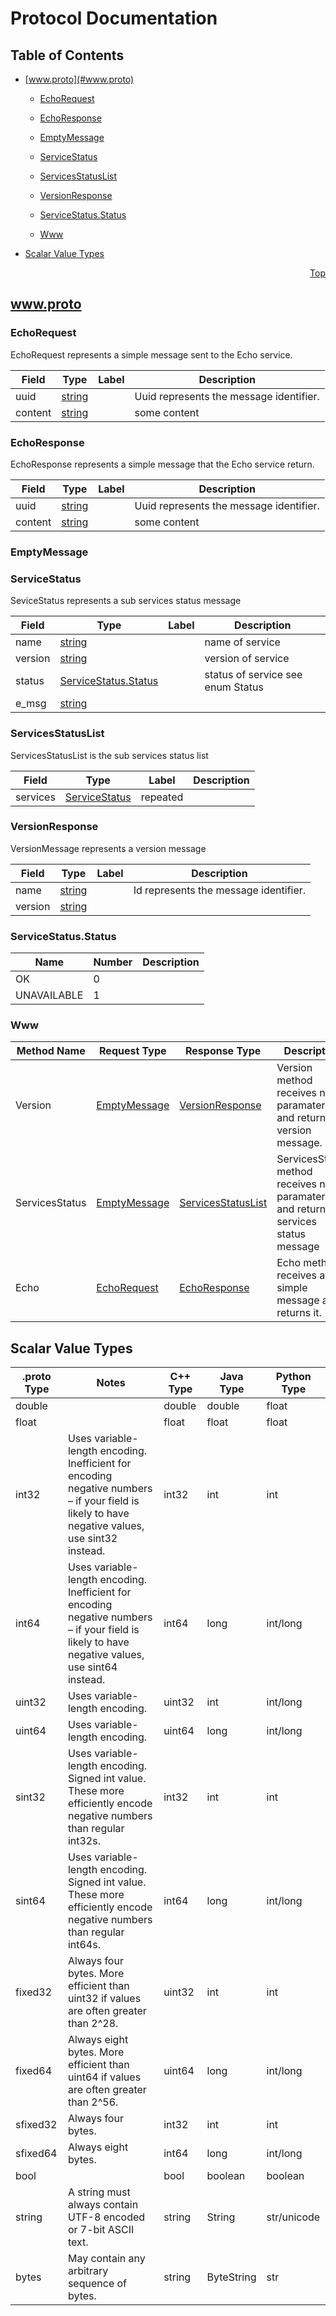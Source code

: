 # Protocol Documentation
<a name="top"/>

## Table of Contents

- [www.proto](#www.proto)
    - [EchoRequest](#grpc.hugdubois.www.EchoRequest)
    - [EchoResponse](#grpc.hugdubois.www.EchoResponse)
    - [EmptyMessage](#grpc.hugdubois.www.EmptyMessage)
    - [ServiceStatus](#grpc.hugdubois.www.ServiceStatus)
    - [ServicesStatusList](#grpc.hugdubois.www.ServicesStatusList)
    - [VersionResponse](#grpc.hugdubois.www.VersionResponse)
  
    - [ServiceStatus.Status](#grpc.hugdubois.www.ServiceStatus.Status)
  
  
    - [Www](#grpc.hugdubois.www.Www)
  

- [Scalar Value Types](#scalar-value-types)



<a name="www.proto"/>
<p align="right"><a href="#top">Top</a></p>

## www.proto



<a name="grpc.hugdubois.www.EchoRequest"/>

### EchoRequest
EchoRequest represents a simple message sent to the Echo service.


| Field | Type | Label | Description |
| ----- | ---- | ----- | ----------- |
| uuid | [string](#string) |  | Uuid represents the message identifier. |
| content | [string](#string) |  | some content |






<a name="grpc.hugdubois.www.EchoResponse"/>

### EchoResponse
EchoResponse represents a simple message that the Echo service return.


| Field | Type | Label | Description |
| ----- | ---- | ----- | ----------- |
| uuid | [string](#string) |  | Uuid represents the message identifier. |
| content | [string](#string) |  | some content |






<a name="grpc.hugdubois.www.EmptyMessage"/>

### EmptyMessage







<a name="grpc.hugdubois.www.ServiceStatus"/>

### ServiceStatus
SeviceStatus represents a sub services status message


| Field | Type | Label | Description |
| ----- | ---- | ----- | ----------- |
| name | [string](#string) |  | name of service |
| version | [string](#string) |  | version of service |
| status | [ServiceStatus.Status](#grpc.hugdubois.www.ServiceStatus.Status) |  | status of service see enum Status |
| e_msg | [string](#string) |  |  |






<a name="grpc.hugdubois.www.ServicesStatusList"/>

### ServicesStatusList
ServicesStatusList is the sub services status list


| Field | Type | Label | Description |
| ----- | ---- | ----- | ----------- |
| services | [ServiceStatus](#grpc.hugdubois.www.ServiceStatus) | repeated |  |






<a name="grpc.hugdubois.www.VersionResponse"/>

### VersionResponse
VersionMessage represents a version message


| Field | Type | Label | Description |
| ----- | ---- | ----- | ----------- |
| name | [string](#string) |  | Id represents the message identifier. |
| version | [string](#string) |  |  |





 


<a name="grpc.hugdubois.www.ServiceStatus.Status"/>

### ServiceStatus.Status


| Name | Number | Description |
| ---- | ------ | ----------- |
| OK | 0 |  |
| UNAVAILABLE | 1 |  |


 

 


<a name="grpc.hugdubois.www.Www"/>

### Www


| Method Name | Request Type | Response Type | Description |
| ----------- | ------------ | ------------- | ------------|
| Version | [EmptyMessage](#grpc.hugdubois.www.EmptyMessage) | [VersionResponse](#grpc.hugdubois.www.EmptyMessage) | Version method receives no paramaters and returns a version message. |
| ServicesStatus | [EmptyMessage](#grpc.hugdubois.www.EmptyMessage) | [ServicesStatusList](#grpc.hugdubois.www.EmptyMessage) | ServicesStatus method receives no paramaters and returns all services status message |
| Echo | [EchoRequest](#grpc.hugdubois.www.EchoRequest) | [EchoResponse](#grpc.hugdubois.www.EchoRequest) | Echo method receives a simple message and returns it. |

 



## Scalar Value Types

| .proto Type | Notes | C++ Type | Java Type | Python Type |
| ----------- | ----- | -------- | --------- | ----------- |
| <a name="double" /> double |  | double | double | float |
| <a name="float" /> float |  | float | float | float |
| <a name="int32" /> int32 | Uses variable-length encoding. Inefficient for encoding negative numbers – if your field is likely to have negative values, use sint32 instead. | int32 | int | int |
| <a name="int64" /> int64 | Uses variable-length encoding. Inefficient for encoding negative numbers – if your field is likely to have negative values, use sint64 instead. | int64 | long | int/long |
| <a name="uint32" /> uint32 | Uses variable-length encoding. | uint32 | int | int/long |
| <a name="uint64" /> uint64 | Uses variable-length encoding. | uint64 | long | int/long |
| <a name="sint32" /> sint32 | Uses variable-length encoding. Signed int value. These more efficiently encode negative numbers than regular int32s. | int32 | int | int |
| <a name="sint64" /> sint64 | Uses variable-length encoding. Signed int value. These more efficiently encode negative numbers than regular int64s. | int64 | long | int/long |
| <a name="fixed32" /> fixed32 | Always four bytes. More efficient than uint32 if values are often greater than 2^28. | uint32 | int | int |
| <a name="fixed64" /> fixed64 | Always eight bytes. More efficient than uint64 if values are often greater than 2^56. | uint64 | long | int/long |
| <a name="sfixed32" /> sfixed32 | Always four bytes. | int32 | int | int |
| <a name="sfixed64" /> sfixed64 | Always eight bytes. | int64 | long | int/long |
| <a name="bool" /> bool |  | bool | boolean | boolean |
| <a name="string" /> string | A string must always contain UTF-8 encoded or 7-bit ASCII text. | string | String | str/unicode |
| <a name="bytes" /> bytes | May contain any arbitrary sequence of bytes. | string | ByteString | str |

